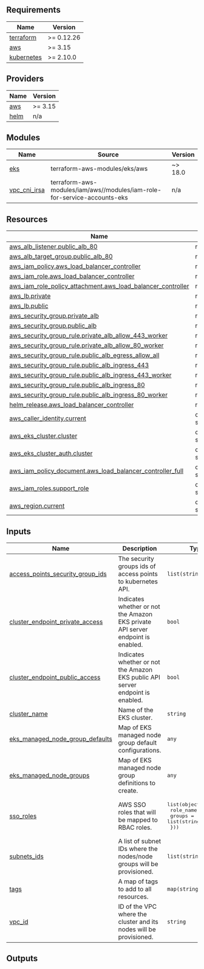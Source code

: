 ## Requirements

| Name | Version |
|------|---------|
| <a name="requirement_terraform"></a> [terraform](#requirement\_terraform) | >= 0.12.26 |
| <a name="requirement_aws"></a> [aws](#requirement\_aws) | >= 3.15 |
| <a name="requirement_kubernetes"></a> [kubernetes](#requirement\_kubernetes) | >= 2.10.0 |

## Providers

| Name | Version |
|------|---------|
| <a name="provider_aws"></a> [aws](#provider\_aws) | >= 3.15 |
| <a name="provider_helm"></a> [helm](#provider\_helm) | n/a |

## Modules

| Name | Source | Version |
|------|--------|---------|
| <a name="module_eks"></a> [eks](#module\_eks) | terraform-aws-modules/eks/aws | ~> 18.0 |
| <a name="module_vpc_cni_irsa"></a> [vpc\_cni\_irsa](#module\_vpc\_cni\_irsa) | terraform-aws-modules/iam/aws//modules/iam-role-for-service-accounts-eks | n/a |

## Resources

| Name | Type |
|------|------|
| [aws_alb_listener.public_alb_80](https://registry.terraform.io/providers/hashicorp/aws/latest/docs/resources/alb_listener) | resource |
| [aws_alb_target_group.public_alb_80](https://registry.terraform.io/providers/hashicorp/aws/latest/docs/resources/alb_target_group) | resource |
| [aws_iam_policy.aws_load_balancer_controller](https://registry.terraform.io/providers/hashicorp/aws/latest/docs/resources/iam_policy) | resource |
| [aws_iam_role.aws_load_balancer_controller](https://registry.terraform.io/providers/hashicorp/aws/latest/docs/resources/iam_role) | resource |
| [aws_iam_role_policy_attachment.aws_load_balancer_controller](https://registry.terraform.io/providers/hashicorp/aws/latest/docs/resources/iam_role_policy_attachment) | resource |
| [aws_lb.private](https://registry.terraform.io/providers/hashicorp/aws/latest/docs/resources/lb) | resource |
| [aws_lb.public](https://registry.terraform.io/providers/hashicorp/aws/latest/docs/resources/lb) | resource |
| [aws_security_group.private_alb](https://registry.terraform.io/providers/hashicorp/aws/latest/docs/resources/security_group) | resource |
| [aws_security_group.public_alb](https://registry.terraform.io/providers/hashicorp/aws/latest/docs/resources/security_group) | resource |
| [aws_security_group_rule.private_alb_allow_443_worker](https://registry.terraform.io/providers/hashicorp/aws/latest/docs/resources/security_group_rule) | resource |
| [aws_security_group_rule.private_alb_allow_80_worker](https://registry.terraform.io/providers/hashicorp/aws/latest/docs/resources/security_group_rule) | resource |
| [aws_security_group_rule.public_alb_egress_allow_all](https://registry.terraform.io/providers/hashicorp/aws/latest/docs/resources/security_group_rule) | resource |
| [aws_security_group_rule.public_alb_ingress_443](https://registry.terraform.io/providers/hashicorp/aws/latest/docs/resources/security_group_rule) | resource |
| [aws_security_group_rule.public_alb_ingress_443_worker](https://registry.terraform.io/providers/hashicorp/aws/latest/docs/resources/security_group_rule) | resource |
| [aws_security_group_rule.public_alb_ingress_80](https://registry.terraform.io/providers/hashicorp/aws/latest/docs/resources/security_group_rule) | resource |
| [aws_security_group_rule.public_alb_ingress_80_worker](https://registry.terraform.io/providers/hashicorp/aws/latest/docs/resources/security_group_rule) | resource |
| [helm_release.aws_load_balancer_controller](https://registry.terraform.io/providers/hashicorp/helm/latest/docs/resources/release) | resource |
| [aws_caller_identity.current](https://registry.terraform.io/providers/hashicorp/aws/latest/docs/data-sources/caller_identity) | data source |
| [aws_eks_cluster.cluster](https://registry.terraform.io/providers/hashicorp/aws/latest/docs/data-sources/eks_cluster) | data source |
| [aws_eks_cluster_auth.cluster](https://registry.terraform.io/providers/hashicorp/aws/latest/docs/data-sources/eks_cluster_auth) | data source |
| [aws_iam_policy_document.aws_load_balancer_controller_full](https://registry.terraform.io/providers/hashicorp/aws/latest/docs/data-sources/iam_policy_document) | data source |
| [aws_iam_roles.support_role](https://registry.terraform.io/providers/hashicorp/aws/latest/docs/data-sources/iam_roles) | data source |
| [aws_region.current](https://registry.terraform.io/providers/hashicorp/aws/latest/docs/data-sources/region) | data source |

## Inputs

| Name | Description | Type | Default | Required |
|------|-------------|------|---------|:--------:|
| <a name="input_access_points_security_group_ids"></a> [access\_points\_security\_group\_ids](#input\_access\_points\_security\_group\_ids) | The security groups ids of access points to kubernetes API. | `list(string)` | `[]` | no |
| <a name="input_cluster_endpoint_private_access"></a> [cluster\_endpoint\_private\_access](#input\_cluster\_endpoint\_private\_access) | Indicates whether or not the Amazon EKS private API server endpoint is enabled. | `bool` | `false` | no |
| <a name="input_cluster_endpoint_public_access"></a> [cluster\_endpoint\_public\_access](#input\_cluster\_endpoint\_public\_access) | Indicates whether or not the Amazon EKS public API server endpoint is enabled. | `bool` | `true` | no |
| <a name="input_cluster_name"></a> [cluster\_name](#input\_cluster\_name) | Name of the EKS cluster. | `string` | `""` | no |
| <a name="input_eks_managed_node_group_defaults"></a> [eks\_managed\_node\_group\_defaults](#input\_eks\_managed\_node\_group\_defaults) | Map of EKS managed node group default configurations. | `any` | `{}` | no |
| <a name="input_eks_managed_node_groups"></a> [eks\_managed\_node\_groups](#input\_eks\_managed\_node\_groups) | Map of EKS managed node group definitions to create. | `any` | `{}` | no |
| <a name="input_sso_roles"></a> [sso\_roles](#input\_sso\_roles) | AWS SSO roles that will be mapped to RBAC roles. | <pre>list(object({<br>    role_name = string,<br>    groups    = list(string),<br>  }))</pre> | `[]` | no |
| <a name="input_subnets_ids"></a> [subnets\_ids](#input\_subnets\_ids) | A list of subnet IDs where the nodes/node groups will be provisioned. | `list(string)` | `[]` | no |
| <a name="input_tags"></a> [tags](#input\_tags) | A map of tags to add to all resources. | `map(string)` | `{}` | no |
| <a name="input_vpc_id"></a> [vpc\_id](#input\_vpc\_id) | ID of the VPC where the cluster and its nodes will be provisioned. | `string` | `null` | no |

## Outputs
